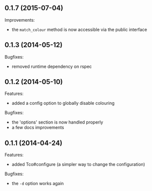 ## 0.1.7 (2015-07-04)

Improvements:

  - the `match_colour` method is now accessible via the public interface

## 0.1.3 (2014-05-12)

Bugfixes:

  - removed runtime dependency on rspec

## 0.1.2 (2014-05-10)

Features:

  - added a config option to globally disable colouring

Bugfixes:

  - the 'options' section is now handled properly
  - a few docs improvements

## 0.1.1 (2014-04-24)

Features:

  - added Tco#configure (a simpler way to change the configuration)

Bugfixes:

  - the `-d` option works again
